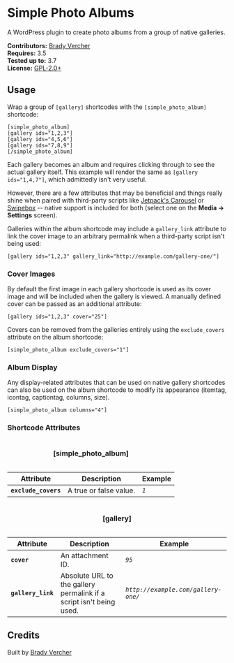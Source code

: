# Simple Photo Albums #

A WordPress plugin to create photo albums from a group of native galleries.

__Contributors:__ [Brady Vercher](https://github.com/bradyvercher)  
__Requires:__ 3.5  
__Tested up to:__ 3.7  
__License:__ [GPL-2.0+](http://www.gnu.org/licenses/gpl-2.0.html)

## Usage ##

Wrap a group of `[gallery]` shortcodes with the `[simple_photo_album]` shortcode:

```
[simple_photo_album]
[gallery ids="1,2,3"]
[gallery ids="4,5,6"]
[gallery ids="7,8,9"]
[/simple_photo_album]
```

Each gallery becomes an album and requires clicking through to see the actual gallery itself. This example will render the same as `[gallery ids="1,4,7"]`, which admittedly isn't very useful.

However, there are a few attributes that may be beneficial and things really shine when paired with third-party scripts like [Jetpack's Carousel](http://jetpack.me/support/carousel/) or [Swipebox](http://brutaldesign.github.io/swipebox/) -- native support is included for both (select one on the **Media &rarr; Settings** screen).

Galleries within the album shortcode may include a `gallery_link` attribute to link the cover image to an arbitrary permalink when a third-party script isn't being used:

`[gallery ids="1,2,3" gallery_link="http://example.com/gallery-one/"]`

### Cover Images

By default the first image in each gallery shortcode is used as its cover image and will be included when the gallery is viewed. A manually defined cover can be passed as an additional attribute:

`[gallery ids="1,2,3" cover="25"]`

Covers can be removed from the galleries entirely using the `exclude_covers` attribute on the album shortcode:

`[simple_photo_album exclude_covers="1"]`

### Album Display

Any display-related attributes that can be used on native gallery shortcodes can also be used on the album shortcode to modify its appearance (itemtag, icontag, captiontag, columns, size).

`[simple_photo_album columns="4"]`

### Shortcode Attributes

<table><caption><h4>[simple_photo_album]</strong></h4>
  <thead>
    <tr>
      <th>Attribute</th>
    <th>Description</th>
      <th>Example</th>
    </tr>
  </thead>
  <tbody>
    <tr>
      <td><strong><code>exclude_covers</code></strong></td>
      <td>A true or false value.</td>
	  <td><em><code>1</code></td>
    </tr>
  </tbody>
</table>

<table><caption><h4>[gallery]</strong></h4>
  <thead>
    <tr>
      <th>Attribute</th>
    <th>Description</th>
      <th>Example</th>
    </tr>
  </thead>
  <tbody>
    <tr>
      <td><strong><code>cover</code></strong></td>
      <td>An attachment ID.</td>
	  <td><em><code>95</code></td>
    </tr>
    <tr>
      <td><strong><code>gallery_link</code></strong></td>
      <td>Absolute URL to the gallery permalink if a script isn't being used.</td>
      <td><em><code>http://example.com/gallery-one/</code></em></td>
    </tr>
  </tbody>
</table>

## Credits ##

Built by [Brady Vercher](https://twitter.com/bradyvercher)

